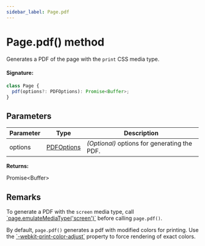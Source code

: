 ```yaml
---
sidebar_label: Page.pdf
---
```


# Page.pdf() method

Generates a PDF of the page with the `print` CSS media type.

#### Signature:

```typescript
class Page {
  pdf(options?: PDFOptions): Promise<Buffer>;
}
```

## Parameters

| Parameter | Type                                    | Description                                  |
| --------- | --------------------------------------- | -------------------------------------------- |
| options   | [PDFOptions](./puppeteer.pdfoptions.md) | _(Optional)_ options for generating the PDF. |

**Returns:**

Promise&lt;Buffer&gt;

## Remarks

To generate a PDF with the `screen` media type, call [\`page.emulateMediaType('screen')\`](./puppeteer.page.emulatemediatype.md) before calling `page.pdf()`.

By default, `page.pdf()` generates a pdf with modified colors for printing. Use the [\`-webkit-print-color-adjust\`](https://developer.mozilla.org/en-US/docs/Web/CSS/-webkit-print-color-adjust) property to force rendering of exact colors.
